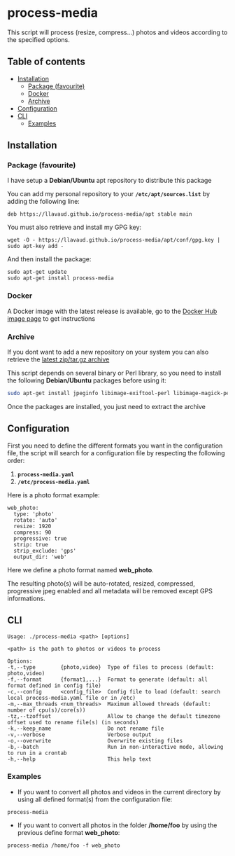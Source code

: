 # process-media

This script will process (resize, compress...) photos and videos according to the specified options.

## Table of contents
* [Installation](#installation)
  * [Package (favourite)](#package)
  * [Docker](#docker)
  * [Archive](#archive)
* [Configuration](#configuration)
* [CLI](#cli)
  * [Examples](#examples)

## Installation

<a name="package"/>

### Package (favourite)

I have setup a **Debian/Ubuntu** apt repository to distribute this package

You can add my personal repository to your **`/etc/apt/sources.list`** by adding the following line:

`deb https://llavaud.github.io/process-media/apt stable main`

You must also retrieve and install my GPG key:

`wget -O - https://llavaud.github.io/process-media/apt/conf/gpg.key | sudo apt-key add -`

And then install the package:

```
sudo apt-get update
sudo apt-get install process-media
```

### Docker

A Docker image with the latest release is available, go to the [Docker Hub image page](https://hub.docker.com/r/llavaud/process-media/ "Docker Hub image page") to get instructions

### Archive

If you dont want to add a new repository on your system you can also retrieve the [latest zip/tar.gz archive](https://github.com/llavaud/process-media/releases/latest)

This script depends on several binary or Perl library, so you need to install the following **Debian/Ubuntu** packages before using it:

```bash
sudo apt-get install jpeginfo libimage-exiftool-perl libimage-magick-perl libmime-types-perl libsys-cpu-perl libterm-readkey-perl libyaml-tiny-perl
```

Once the packages are installed, you just need to extract the archive

## Configuration

First you need to define the different formats you want in the configuration file, the script will search for a configuration file by respecting the following order:

1. **`process-media.yaml`**
2. **`/etc/process-media.yaml`**

Here is a photo format example:

```
web_photo:
  type: 'photo'
  rotate: 'auto'
  resize: 1920
  compress: 90
  progressive: true
  strip: true
  strip_exclude: 'gps'
  output_dir: 'web'
```

Here we define a photo format named **web_photo**.

The resulting photo(s) will be auto-rotated, resized, compressed, progressive jpeg enabled and all metadata will be removed except GPS informations.

## CLI

```
Usage: ./process-media <path> [options]

<path> is the path to photos or videos to process

Options:
-t,--type        {photo,video}  Type of files to process (default: photo,video)
-f,--format      {format1,...}  Format to generate (default: all format defined in config file)
-c,--config      <config_file>  Config file to load (default: search local process-media.yaml file or in /etc)
-m,--max_threads <num_threads>  Maximum allowed threads (default: number of cpu(s)/core(s))
-tz,--tzoffset                  Allow to change the default timezone offset used to rename file(s) (in seconds)
-k,--keep_name                  Do not rename file
-v,--verbose                    Verbose output
-o,--overwrite                  Overwrite existing files
-b,--batch                      Run in non-interactive mode, allowing to run in a crontab
-h,--help                       This help text
```

### Examples

* If you want to convert all photos and videos in the current directory by using all defined format(s) from the configuration file:

`process-media`

* If you want to convert all photos in the folder **/home/foo** by using the previous define format **web_photo**:

`process-media /home/foo -f web_photo`
